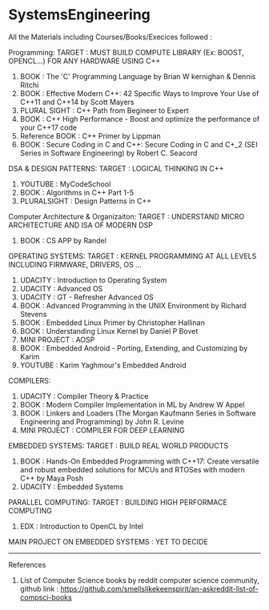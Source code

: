 # SystemsEngineering
All the Materials including Courses/Books/Execices followed :

Programming:
TARGET : MUST BUILD COMPUTE LIBRARY (Ex: BOOST, OPENCL...) FOR ANY HARDWARE USING C++
1. BOOK : The 'C' Programming Language by Brian W kernighan & Dennis Ritchi
2. BOOK : Effective Modern C++: 42 Specific Ways to Improve Your Use of C++11 and C++14 by Scott  Mayers
3. PLURAL SIGHT : C++ Path from Begineer to Expert
4. BOOK : C++ High Performance - Boost and optimize the performance of your C++17 code
5. Reference BOOK : C++ Primer by Lippman
6. BOOK : Secure Coding in C and C++: Secure Coding in C and C+_2 (SEI Series in Software Engineering) by Robert C. Seacord

DSA & DESIGN PATTERNS:
TARGET : LOGICAL THINKING IN C++
1. YOUTUBE : MyCodeSchool
2. BOOK : Algorithms in C++ Part 1-5
3. PLURALSIGHT : Design Patterns in C++

Computer Architecture & Organizaiton:
TARGET : UNDERSTAND MICRO ARCHITECTURE AND ISA OF MODERN DSP
1. BOOK : CS APP by Randel

OPERATING SYSTEMS:
TARGET : KERNEL PROGRAMMING AT ALL LEVELS INCLUDING FIRMWARE, DRIVERS, OS ...
1. UDACITY : Introduction to Operating System
2. UDACITY : Advanced OS
3. UDACITY : GT - Refresher Advanced OS
4. BOOK : Advanced Programming in the UNIX Environment by Richard Stevens
5. BOOK : Embedded Linux Primer by Christopher Hallinan
6. BOOK : Understanding Linux Kernel by Daniel P Bovet
7. MINI PROJECT : AOSP
7. BOOK : Embedded Android - Porting, Extending, and Customizing by Karim
8. YOUTUBE : Karim Yaghmour's Embedded Android

COMPILERS:
1. UDACITY : Compiler Theory & Practice
2. BOOK : Modern Compiler Implementation in ML by Andrew W Appel
3. BOOK : Linkers and Loaders (The Morgan Kaufmann Series in Software Engineering and Programming) by John R. Levine
4. MINI PROJECT : COMPILER FOR DEEP LEARNING

EMBEDDED SYSTEMS:
TARGET : BUILD REAL WORLD PRODUCTS
1. BOOK : Hands-On Embedded Programming with C++17: Create versatile and robust embedded solutions for MCUs and RTOSes with modern C++ by Maya Posh
2. UDACITY : Embedded Systems

PARALLEL COMPUTING:
TARGET : BUILDING HIGH PERFORMACE COMPUTING
1. EDX : Introduction to OpenCL by Intel

MAIN PROJECT ON EMBEDDED SYSTEMS : YET TO DECIDE

*************************************************************************************************

References

1. List of Computer Science books by reddit computer science community, github link : https://github.com/smellslikekeenspirit/an-askreddit-list-of-compsci-books